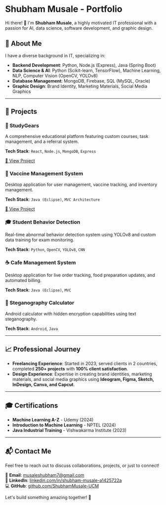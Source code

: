 # Shubham Musale - Portfolio

Hi there! 👋 I'm **Shubham Musale**, a highly motivated IT professional with a passion for AI, data science, software development, and graphic design.

## 🚀 About Me

I have a diverse background in IT, specializing in:

- **Backend Development**: Python, Node.js (Express), Java (Spring Boot)
- **Data Science & AI**: Python (Scikit-learn, TensorFlow), Machine Learning, NLP, Computer Vision (OpenCV, YOLOv8)
- **Database Management**: MongoDB, Firebase, SQL (MySQL, Oracle)
- **Graphic Design**: Brand Identity, Marketing Materials, Social Media Graphics

---

## 📌 Projects

### 🏫 StudyGears
A comprehensive educational platform featuring custom courses, task management, and a referral system.

**Tech Stack**: `React`, `Node.js`, `MongoDB`, `Express`

[🔗 View Project](https://github.com/ShubhamMusale-UCM/StudyGears_ForU)

### 💉 Vaccine Management System
Desktop application for user management, vaccine tracking, and inventory management.

**Tech Stack**: `Java (Eclipse)`, `MVC Architecture`

[🔗 View Project](https://github.com/ShubhamMusale-UCM/VMS)

### 🎓 Student Behavior Detection
Real-time abnormal behavior detection system using YOLOv8 and custom data training for exam monitoring.

**Tech Stack**: `Python`, `OpenCV`, `YOLOv8`, `CNN`


### ☕ Cafe Management System
Desktop application for live order tracking, food preparation updates, and automated billing.

**Tech Stack**: `Java (Eclipse)`, `MVC`


### 🔐 Steganography Calculator
Android calculator with hidden encryption capabilities using text steganography.

**Tech Stack**: `Android`, `Java`


---

## 📈 Professional Journey

- **Freelancing Experience**: Started in 2023, served clients in 2 countries, completed **250+ projects** with **100% client satisfaction**.
- **Design Experience**: Expertise in creating brand identities, marketing materials, and social media graphics using **Ideogram, Figma, Sketch, InDesign, Canva, and Capcut**.

---

## 🎓 Certifications

- **Machine Learning A-Z** - Udemy (2024)
- **Introduction to Machine Learning** - NPTEL (2024)
- **Java Industrial Training** - Vishwakarma Institute (2023)

---

## 📬 Contact Me

Feel free to reach out to discuss collaborations, projects, or just to connect!

📧 **Email**: [musaleshubham7@gmail.com](mailto:musaleshubham7@gmail.com)  
🔗 **LinkedIn**: [linkedin.com/in/shubham-musale-a1425722a](https://www.linkedin.com/in/shubham-musale-a1425722a/)  
💻 **GitHub**: [github.com/ShubhamMusale-UCM](https://github.com/ShubhamMusale-UCM)  

Let's build something amazing together! 🚀
